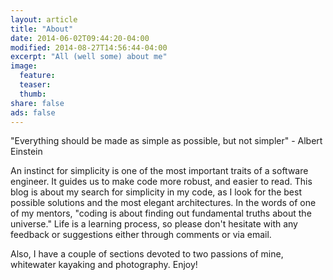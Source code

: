 ```yaml
---
layout: article
title: "About"
date: 2014-06-02T09:44:20-04:00
modified: 2014-08-27T14:56:44-04:00
excerpt: "All (well some) about me"
image:
  feature:
  teaser:
  thumb:
share: false
ads: false
---
```


"Everything should be made as simple as possible, but not simpler" - Albert Einstein

An instinct for simplicity is one of the most important traits of a software engineer.  It guides us to make code more robust, and easier to read.  This blog is about my search for simplicity in my code, as I look for the best possible solutions and the most elegant architectures.  In the words of one of my mentors, "coding is about finding out fundamental truths about the universe." Life is a learning process, so please don't hesitate with any feedback or suggestions either through comments or via email.  

Also, I have a couple of sections devoted to two passions of mine, whitewater kayaking and photography.  Enjoy!
